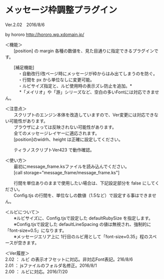 # メッセージ枠調整プラグイン  
Ver.2.02　2016/8/6

by hororo http://hororo.wp.xdomain.jp/

＜機能＞  
　　[position] の margin 各種の数値を、見た目通りに指定できるプラグインです。

　　[補足機能]  
　　　・自動改行/改ページ時にメッセージが枠からはみ出てしまうのを防ぐ。  
　　　・行間を px から単位なしに変更可能。  
　　　・ルビサイズ指定と、ルビ使用時の表示ズレ防止を追加。*  
　　　  *「メイリオ」や「游」シリーズなど、空白の多いFontには対応できません。  

＜注意点＞  
　　スクリプトのエンジン本体を改造していますので、Ver変更には対応できない可能性があります。  
　　ブラウザによっては反映されない可能性があります。  
　　全てのメッセージレイヤーに適応されます。  
　　[position]のwidrh、height は正確に設定してください。  

　　ティラノスクリプトVer423 で動作確認。

＜使い方＞  
　　最初にmessage_frame.ksファイルを読み込んでください。  
　　[call storage="message_frame/message_frame.ks"]  

　　行間を単位ありのままで使用したい場合は、下記設定部分を false にしてください。  
　　Config.tjs の行間を、単位なしの数値（1.5など）で設定する事はできません。  

＜ルビについて＞  
　　※ルビサイズに、Config.tjsで設定した defaultRubySize を指定します。  
　　※Config.tjsで設定した defaultLineSpacing の値は無視され、強制的に「font-size×0.5」になります。  
　　※メッセージエリア上に 1行目のルビ用として「font-size×0.35」程のスペースが空きます。  

＜Ver履歴＞  
2.02 ： ルビ の表示オフセットに対応。非対応Font表記。216/8/6  
2.01 ： jsファイルのフォルダ名修正。2016/8/1  
2.00 ： ルビに対応。2016/7/20
